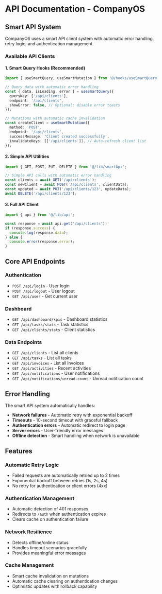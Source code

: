 # API Documentation - CompanyOS

## Smart API System

CompanyOS uses a smart API client system with automatic error handling, retry logic, and authentication management.

### Available API Clients

#### 1. Smart Query Hooks (Recommended)
```typescript
import { useSmartQuery, useSmartMutation } from '@/hooks/useSmartQuery';

// Query data with automatic error handling
const { data, isLoading, error } = useSmartQuery({
  queryKey: ['/api/clients'],
  endpoint: '/api/clients',
  showError: false, // Optional: disable error toasts
});

// Mutations with automatic cache invalidation
const createClient = useSmartMutation({
  method: 'POST',
  endpoint: '/api/clients',
  successMessage: 'Client created successfully',
  invalidateKeys: [['/api/clients']], // Auto-refresh client list
});
```

#### 2. Simple API Utilities
```typescript
import { GET, POST, PUT, DELETE } from '@/lib/smartApi';

// Simple API calls with automatic error handling
const clients = await GET('/api/clients');
const newClient = await POST('/api/clients', clientData);
const updated = await PUT('/api/clients/123', updateData);
await DELETE('/api/clients/123');
```

#### 3. Full API Client
```typescript
import { api } from '@/lib/api';

const response = await api.get('/api/clients');
if (response.success) {
  console.log(response.data);
} else {
  console.error(response.error);
}
```

## Core API Endpoints

### Authentication
- `POST /api/login` - User login
- `POST /api/logout` - User logout  
- `GET /api/user` - Get current user

### Dashboard
- `GET /api/dashboard/kpis` - Dashboard statistics
- `GET /api/tasks/stats` - Task statistics
- `GET /api/clients/stats` - Client statistics

### Data Endpoints
- `GET /api/clients` - List all clients
- `GET /api/tasks` - List all tasks
- `GET /api/invoices` - List all invoices
- `GET /api/activities` - Recent activities
- `GET /api/notifications` - User notifications
- `GET /api/notifications/unread-count` - Unread notification count

## Error Handling

The smart API system automatically handles:
- **Network failures** - Automatic retry with exponential backoff
- **Timeouts** - 10-second timeout with graceful fallback
- **Authentication errors** - Automatic redirect to login page
- **Server errors** - User-friendly error messages
- **Offline detection** - Smart handling when network is unavailable

## Features

### Automatic Retry Logic
- Failed requests are automatically retried up to 2 times
- Exponential backoff between retries (1s, 2s, 4s)
- No retry for authentication or client errors (4xx)

### Authentication Management
- Automatic detection of 401 responses
- Redirects to `/auth` when authentication expires
- Clears cache on authentication failure

### Network Resilience
- Detects offline/online status
- Handles timeout scenarios gracefully
- Provides meaningful error messages

### Cache Management
- Smart cache invalidation on mutations
- Automatic cache clearing on authentication changes
- Optimistic updates with rollback capability
